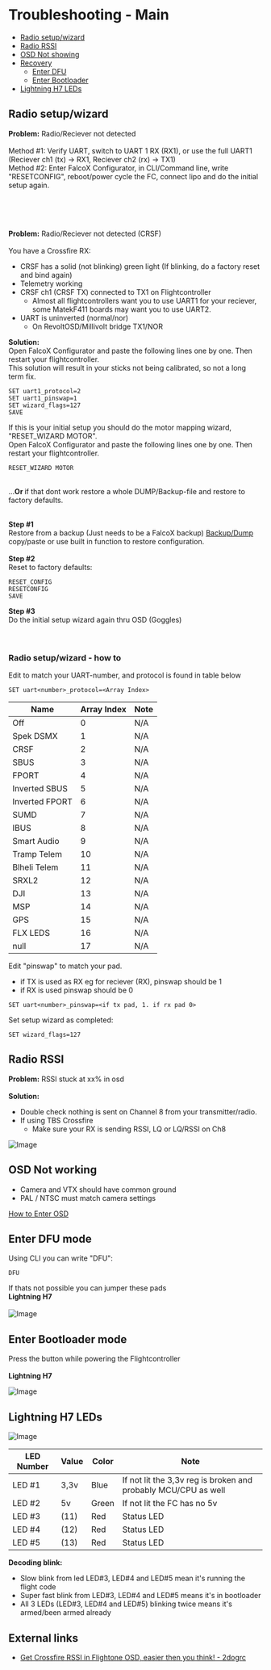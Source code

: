 # Troubleshooting - Main

- [Radio setup/wizard](https://github.com/fl1wiki-mrteel/FlightOneWiki/tree/main/Troubleshooting#radio-setupwizard)
- [Radio RSSI](https://github.com/fl1wiki-mrteel/FlightOneWiki/tree/main/Troubleshooting#radio-rssi)
- [OSD Not showing](https://github.com/fl1wiki-mrteel/FlightOneWiki/tree/main/Troubleshooting#osd-not-working)
- [Recovery](#)
    - [Enter DFU](https://github.com/fl1wiki-mrteel/FlightOneWiki/tree/main/Troubleshooting#Enter-DFU-mode)
    - [Enter Bootloader](https://github.com/fl1wiki-mrteel/FlightOneWiki/tree/main/Troubleshooting#Enter-Bootloader-mode)
- [Lightning H7 LEDs](https://github.com/fl1wiki-mrteel/FlightOneWiki/tree/main/Troubleshooting#Lightning-H7-LEDs)




## Radio setup/wizard

<b>Problem:</b> Radio/Reciever not detected</br>
</br>
Method #1: Verify UART, switch to UART 1 RX (RX1), or use the full UART1 (Reciever ch1 (tx) -> RX1, Reciever ch2 (rx) -> TX1)</br>
Method #2: Enter FalcoX Configurator, in CLI/Command line, write "RESETCONFIG", reboot/power cycle the FC, connect lipo and do the initial setup again.

</br>
</br>
</br>

<b>Problem:</b> Radio/Reciever not detected (CRSF)</br>
</br>
You have a Crossfire RX:
- CRSF has a solid (not blinking) green light (If blinking, do a factory reset and bind again)
- Telemetry working
- CRSF ch1 (CRSF TX) connected to TX1 on Flightcontroller
    - Almost all flightcontrollers want you to use UART1 for your reciever, some MatekF411 boards may want you to use UART2.
- UART is uninverted (normal/nor)
    - On RevoltOSD/Millivolt bridge TX1/NOR

<b>Solution:</b></br>
Open FalcoX Configurator and paste the following lines one by one. Then restart your flightcontroller.</br>
This solution will result in your sticks not being calibrated, so not a long term fix.</br>

```
SET uart1_protocol=2
SET uart1_pinswap=1
SET wizard_flags=127
SAVE

```

If this is your initial setup you should do the motor mapping wizard,  "RESET_WIZARD MOTOR".</br>
Open FalcoX Configurator and paste the following lines one by one. Then restart your flightcontroller.
```
RESET_WIZARD MOTOR
```
</br>
...<b>Or </b>if that dont work restore a whole DUMP/Backup-file and restore to factory defaults.
</br>
</br>

<b>Step #1</b></br>
Restore from a backup (Just needs to be a FalcoX backup) [Backup/Dump](https://github.com/fl1wiki-mrteel/FlightOneWiki/blob/main/DUMPS/H7.txt) </br>
copy/paste or use built in function to restore configuration.
</br>
</br>
<b>Step #2</b></br>
Reset to factory defaults:</br>
```
RESET_CONFIG
RESETCONFIG
SAVE

```
<b>Step #3</b></br>
Do the initial setup wizard again thru OSD (Goggles)
</br>
</br>
</br>
### Radio setup/wizard - how to

Edit to match your UART-number, and protocol is found in table below

```
SET uart<number>_protocol=<Array Index>
```

Name | Array Index | Note
----- | ----- | -----
Off | 0 | N/A
Spek DSMX | 1 | N/A
CRSF | 2 | N/A
SBUS | 3 | N/A
FPORT | 4 | N/A
Inverted SBUS | 5 | N/A
Inverted FPORT | 6 | N/A
SUMD | 7 | N/A
IBUS | 8 | N/A
Smart Audio | 9 | N/A
Tramp Telem | 10 | N/A
Blheli Telem | 11 | N/A
SRXL2 | 12 | N/A
DJI | 13 | N/A
MSP | 14 | N/A
GPS | 15 | N/A
FLX LEDS | 16 | N/A
null | 17 | N/A


Edit "pinswap" to match your pad.
- if TX is used as RX eg for reciever (RX), pinswap should be 1
- if RX is used pinswap should be 0

```
SET uart<number>_pinswap=<if tx pad, 1. if rx pad 0>
```

Set setup wizard as completed:
```
SET wizard_flags=127
```


## Radio RSSI

<b>Problem:</b> RSSI stuck at xx% in osd </br>
</br>
<b>Solution:</b></br>
- Double check nothing is sent on Channel 8 from your transmitter/radio.
- If using TBS Crossfire
    - Make sure your RX is sending RSSI, LQ or LQ/RSSI on Ch8

![Image](https://github.com/fl1wiki-mrteel/FlightOneWiki/blob/main/IMG/CRSF_NANO_CH8.JPG)


## OSD Not working

- Camera and VTX should have common ground
- PAL / NTSC must match camera settings

[How to Enter OSD](https://github.com/fl1wiki-mrteel/FlightOneWiki/blob/main/InitialSetup/OSD.md)


## Enter DFU mode

Using CLI you can write "DFU":

```
DFU
```


If thats not possible you can jumper these pads
</br>
<b>Lightning H7</b></br>
</br>
![Image](https://github.com/fl1wiki-mrteel/FlightOneWiki/blob/main/IMG/DFU_Bridge.JPG)



## Enter Bootloader mode

Press the button while powering the Flightcontroller</br>
</br>
<b>Lightning H7</b></br>

![Image](https://github.com/fl1wiki-mrteel/FlightOneWiki/blob/main/IMG/H7_REAL_UP_BUTTON.jpg)


## Lightning H7 LEDs

![Image](https://github.com/fl1wiki-mrteel/FlightOneWiki/blob/main/IMG/H7_LEDS.JPG)

LED Number | Value | Color | Note
----- | ----- | ----- | -----
LED #1 | 3,3v | Blue | If not lit the 3,3v reg is broken and probably MCU/CPU as well
LED #2 | 5v   | Green | If not lit the FC has no 5v
LED #3 | (11) | Red  | Status LED
LED #4 | (12) | Red  | Status LED
LED #5 | (13) | Red  | Status LED

<b>Decoding blink:</b></br>
- Slow blink from led LED#3, LED#4 and LED#5 mean it's running the flight code
- Super fast blink from LED#3, LED#4 and LED#5 means it's in bootloader
- All 3 LEDs (LED#3, LED#4 and LED#5) blinking twice means it's armed/been armed already

## External links
- [Get Crossfire RSSI in Flightone OSD, easier then you think! - 2dogrc](https://www.youtube.com/watch?v=3qxWdBMQSNU)




 